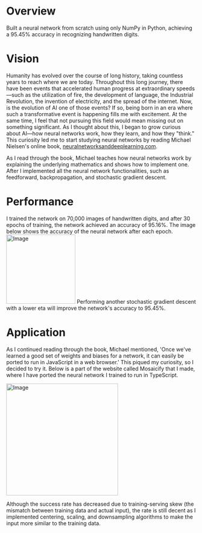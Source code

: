# Overview 
Built a neural network from scratch using only NumPy in Python, achieving a 95.45% accuracy in recognizing handwritten digits.

# Vision 
Humanity has evolved over the course of long history, taking countless years to reach where we are today. Throughout this long journey, there have been events that accelerated human progress at extraordinary speeds—such as the utilization of fire, the development of language, the Industrial Revolution, the invention of electricity, and the spread of the internet. Now, is the evolution of AI one of those events? If so, being born in an era where such a transformative event is happening fills me with excitement. At the same time, I feel that not pursuing this field would mean missing out on something significant. As I thought about this, I began to grow curious about AI—how neural networks work, how they learn, and how they "think." This curiosity led me to start studying neural networks by reading Michael Nielsen's online book, [neuralnetworksanddeeplearning.com](http://neuralnetworksanddeeplearning.com/).

As I read through the book, Michael teaches how neural networks work by explaining the underlying mathematics and shows how to implement one. After I implemented all the neural network functionalities, such as feedforward, backpropagation, and stochastic gradient descent.

# Performance
I trained the network on 70,000 images of handwritten digits, and after 30 epochs of training, the network achieved an accuracy of 95.16%. The image below shows the accuracy of the neural network after each epoch. 
<img width="183" alt="Image" src="https://github.com/user-attachments/assets/ae8b7368-b089-4894-8fea-2eeba1192e42" />
Performing another stochastic gradient descent with a lower eta will improve the network's accuracy to 95.45%.

# Application
As I continued reading through the book, Michael mentioned, 'Once we've learned a good set of weights and biases for a network, it can easily be ported to run in JavaScript in a web browser.' This piqued my curiosity, so I decided to try it. Below is a part of the website called Mosaicify that I made, where I have ported the neural network I trained to run in TypeScript.

<img width="296" alt="Image" src="https://github.com/user-attachments/assets/92ceeee1-7476-463a-b53a-ee9c94c2b836" />

Although the success rate has decreased due to training-serving skew (the mismatch between training data and actual input), the rate is still decent as I implemented centering, scaling, and downsampling algorithms to make the input more similar to the training data.
